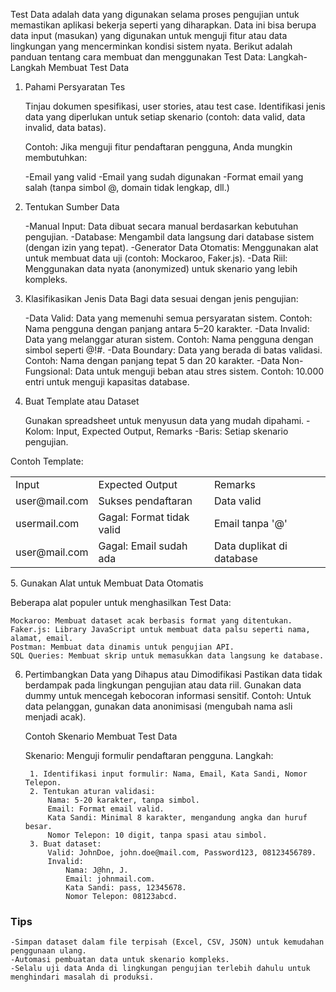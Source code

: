 Test Data adalah data yang digunakan selama proses pengujian untuk memastikan aplikasi bekerja seperti yang diharapkan. Data ini bisa berupa data input (masukan) yang digunakan untuk menguji fitur atau data lingkungan yang mencerminkan kondisi sistem nyata. Berikut adalah panduan tentang cara membuat dan menggunakan Test Data:
Langkah-Langkah Membuat Test Data
1. Pahami Persyaratan Tes

    Tinjau dokumen spesifikasi, user stories, atau test case.
    Identifikasi jenis data yang diperlukan untuk setiap skenario (contoh: data valid, data invalid, data batas).

    Contoh: Jika menguji fitur pendaftaran pengguna, Anda mungkin membutuhkan:

    -Email yang valid
    -Email yang sudah digunakan
    -Format email yang salah (tanpa simbol @, domain tidak lengkap, dll.)

2. Tentukan Sumber Data

    -Manual Input: Data dibuat secara manual berdasarkan kebutuhan pengujian.
    -Database: Mengambil data langsung dari database sistem (dengan izin yang tepat).
    -Generator Data Otomatis: Menggunakan alat untuk membuat data uji (contoh: Mockaroo, Faker.js).
    -Data Riil: Menggunakan data nyata (anonymized) untuk skenario yang lebih kompleks.

3. Klasifikasikan Jenis Data
    Bagi data sesuai dengan jenis pengujian:

    -Data Valid: Data yang memenuhi semua persyaratan sistem.
        Contoh: Nama pengguna dengan panjang antara 5–20 karakter.
    -Data Invalid: Data yang melanggar aturan sistem.
        Contoh: Nama pengguna dengan simbol seperti @!#.
    -Data Boundary: Data yang berada di batas validasi.
        Contoh: Nama dengan panjang tepat 5 dan 20 karakter.
    -Data Non-Fungsional: Data untuk menguji beban atau stres sistem.
        Contoh: 10.000 entri untuk menguji kapasitas database.

4. Buat Template atau Dataset

    Gunakan spreadsheet untuk menyusun data yang mudah dipahami.
        -Kolom: Input, Expected Output, Remarks
        -Baris: Setiap skenario pengujian.

Contoh Template:
<table>
<tr><td>Input</td><td>Expected Output</td><td>Remarks</td></tr>
<tr><td>user@mail.com</td><td>Sukses pendaftaran</td><td>Data valid</td></tr>
<tr><td>usermail.com</td><td>Gagal: Format tidak valid</td><td>Email tanpa '@'</td></tr>
<tr><td>user@mail.com</td><td>Gagal: Email sudah ada</td><td>Data duplikat di database</td></tr>
</table>
5. Gunakan Alat untuk Membuat Data Otomatis

Beberapa alat populer untuk menghasilkan Test Data:

    Mockaroo: Membuat dataset acak berbasis format yang ditentukan.
    Faker.js: Library JavaScript untuk membuat data palsu seperti nama, alamat, email.
    Postman: Membuat data dinamis untuk pengujian API.
    SQL Queries: Membuat skrip untuk memasukkan data langsung ke database.

6. Pertimbangkan Data yang Dihapus atau Dimodifikasi
    Pastikan data tidak berdampak pada lingkungan pengujian atau data riil.
    Gunakan data dummy untuk mencegah kebocoran informasi sensitif.
    Contoh: Untuk data pelanggan, gunakan data anonimisasi (mengubah nama asli menjadi acak).

    Contoh Skenario Membuat Test Data

    Skenario: Menguji formulir pendaftaran pengguna.
    Langkah:

        1. Identifikasi input formulir: Nama, Email, Kata Sandi, Nomor Telepon.
        2. Tentukan aturan validasi:
            Nama: 5-20 karakter, tanpa simbol.
            Email: Format email valid.
            Kata Sandi: Minimal 8 karakter, mengandung angka dan huruf besar.
            Nomor Telepon: 10 digit, tanpa spasi atau simbol.
        3. Buat dataset:
            Valid: JohnDoe, john.doe@mail.com, Password123, 08123456789.
            Invalid:
                Nama: J@hn, J.
                Email: johnmail.com.
                Kata Sandi: pass, 12345678.
                Nomor Telepon: 08123abcd.

<h3>Tips</h3>

    -Simpan dataset dalam file terpisah (Excel, CSV, JSON) untuk kemudahan penggunaan ulang.
    -Automasi pembuatan data untuk skenario kompleks.
    -Selalu uji data Anda di lingkungan pengujian terlebih dahulu untuk menghindari masalah di produksi.
